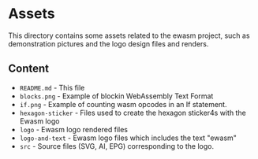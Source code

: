# Assets

This directory contains some assets related to the ewasm project, such as
demonstration pictures and the logo design files and renders.

## Content

- `README.md` - This file
- `blocks.png` - Example of blockin WebAssembly Text Format
- `if.png` - Example of counting wasm opcodes in an If statement.
- `hexagon-sticker` - Files used to create the hexagon sticker4s with the Ewasm
  logo
- `logo` - Ewasm logo rendered files
- `logo-and-text` - Ewasm logo files which includes the text "ewasm"
- `src` - Source files (SVG, AI, EPG) corresponding to the logo.

### 
